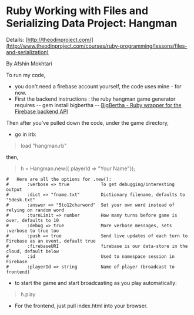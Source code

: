 # Ruby Working with Files and Serializing Data Project: Hangman
Details:  [http://theodinproject.com/](http://www.theodinproject.com/courses/ruby-programming/lessons/files-and-serialization)

By Afshin Mokhtari


To run my code, 
 - you don't need a firebase account yourself, the code uses mine - for now.
 - First the backend instructions : the ruby hangman game generator requires 
 --  gem install bigbertha
 --  [ BigBertha - Ruby wrapper for the Firebase backend API](http://derailed.github.io/bigbertha/)

Then after you've pulled down the code, under the game directory, 
- go in irb:

>load "hangman.rb"

then, 
>h = Hangman.new({ playerId => "Your Name"});

	#	Here are all the options for .new(): 
	#		:verbose => true 			To get debugging/interesting output
	#  		:dict => "fname.txt"		Dictionary filename, defaults to "5desk.txt"
	# 		:answer => "5to12charword"  Set your own word instead of relying on random word
	#  		:turnLimit => number		How many turns before game is over, defaults to 10
	#  		:debug => true				More verbose messages, sets :verbose to true too
	#  		:push => true				Send live updates of each turn to Firebase as an event, default true
	#  		:firebaseURI 				firebase is our data-store in the cloud, default below
	# 		:id                         Used to namespace session in Firebase
	#  		:playerId => string 		Name of player (broadcast to frontend)


- to start the game and start broadcasting as you play automatically:
>h.play

- For the frontend, just pull index.html into your browser.
